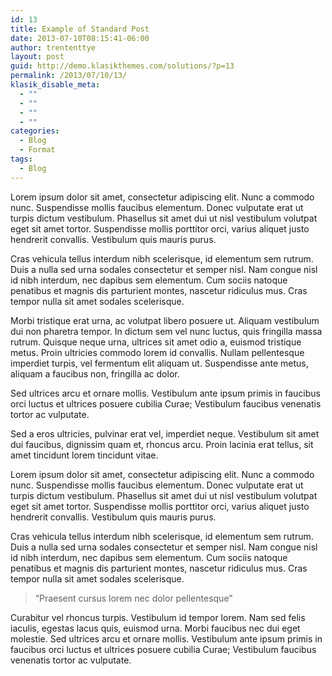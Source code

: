 ```yaml
---
id: 13
title: Example of Standard Post
date: 2013-07-10T08:15:41-06:00
author: trententtye
layout: post
guid: http://demo.klasikthemes.com/solutions/?p=13
permalink: /2013/07/10/13/
klasik_disable_meta:
  - ""
  - ""
  - ""
  - ""
categories:
  - Blog
  - Format
tags:
  - Blog
---
```

Lorem ipsum dolor sit amet, consectetur adipiscing elit. Nunc a commodo nunc. Suspendisse mollis faucibus elementum. Donec vulputate erat ut turpis dictum vestibulum. Phasellus sit amet dui ut nisl vestibulum volutpat eget sit amet tortor. Suspendisse mollis porttitor orci, varius aliquet justo hendrerit convallis. Vestibulum quis mauris purus.<!--more-->

Cras vehicula tellus interdum nibh scelerisque, id elementum sem rutrum. Duis a nulla sed urna sodales consectetur et semper nisl. Nam congue nisl id nibh interdum, nec dapibus sem elementum. Cum sociis natoque penatibus et magnis dis parturient montes, nascetur ridiculus mus. Cras tempor nulla sit amet sodales scelerisque.

Morbi tristique erat urna, ac volutpat libero posuere ut. Aliquam vestibulum dui non pharetra tempor. In dictum sem vel nunc luctus, quis fringilla massa rutrum. Quisque neque urna, ultrices sit amet odio a, euismod tristique metus. Proin ultricies commodo lorem id convallis. Nullam pellentesque imperdiet turpis, vel fermentum elit aliquam ut. Suspendisse ante metus, aliquam a faucibus non, fringilla ac dolor.

Sed ultrices arcu et ornare mollis. Vestibulum ante ipsum primis in faucibus orci luctus et ultrices posuere cubilia Curae; Vestibulum faucibus venenatis tortor ac vulputate.

Sed a eros ultricies, pulvinar erat vel, imperdiet neque. Vestibulum sit amet dui faucibus, dignissim quam et, rhoncus arcu. Proin lacinia erat tellus, sit amet tincidunt lorem tincidunt vitae.

Lorem ipsum dolor sit amet, consectetur adipiscing elit. Nunc a commodo nunc. Suspendisse mollis faucibus elementum. Donec vulputate erat ut turpis dictum vestibulum. Phasellus sit amet dui ut nisl vestibulum volutpat eget sit amet tortor. Suspendisse mollis porttitor orci, varius aliquet justo hendrerit convallis. Vestibulum quis mauris purus.

Cras vehicula tellus interdum nibh scelerisque, id elementum sem rutrum. Duis a nulla sed urna sodales consectetur et semper nisl. Nam congue nisl id nibh interdum, nec dapibus sem elementum. Cum sociis natoque penatibus et magnis dis parturient montes, nascetur ridiculus mus. Cras tempor nulla sit amet sodales scelerisque.

> “Praesent cursus lorem nec dolor pellentesque”

Curabitur vel rhoncus turpis. Vestibulum id tempor lorem. Nam sed felis iaculis, egestas lacus quis, euismod urna. Morbi faucibus nec dui eget molestie. Sed ultrices arcu et ornare mollis. Vestibulum ante ipsum primis in faucibus orci luctus et ultrices posuere cubilia Curae; Vestibulum faucibus venenatis tortor ac vulputate.

<!-- AddThis Advanced Settings generic via filter on the_content -->

<!-- AddThis Share Buttons generic via filter on the_content -->